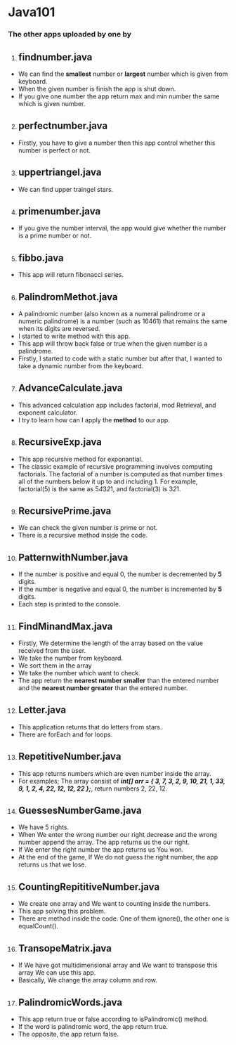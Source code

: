# Java101

### The other apps uploaded by one by

1. ## findnumber.java
- We can find the **smallest** number or **largest** number which is given from keyboard.
- When the given number is finish the app is shut down.
- If you give one number the app return max and min number the same which is given number.

2. ## perfectnumber.java
- Firstly, you have to give a number then this app control whether this number is perfect or not.

3. ## uppertriangel.java
- We can find upper traingel stars. 

4. ## primenumber.java
- If you give the number interval, the app would give whether the number is a prime number or not.

5. ## fibbo.java
- This app will return fibonacci series.

6. ## PalindromMethot.java 
- A palindromic number (also known as a numeral palindrome or a numeric palindrome) is a number (such as 16461) that remains the same when its digits are reversed.
- I  started to write method with this app.
- This app will throw back false or true when the given number is a palindrome.
- Firstly, I started to code with a static number but after that, I wanted to take a dynamic number from the keyboard.

7. ## AdvanceCalculate.java
- This advanced calculation app includes factorial, mod Retrieval, and exponent calculator.
- I try to learn how can I apply the **method** to our app.

8. ## RecursiveExp.java
- This app recursive method for exponantial.
- The classic example of recursive programming involves computing factorials. The factorial of a number is computed as that number times all of the numbers below it up to and including 1. For example, factorial(5) is the same as 5*4*3*2*1, and factorial(3) is 3*2*1.

9. ## RecursivePrime.java
- We can check the given number is prime or not. 
- There is a recursive method inside the code.

10. ## PatternwithNumber.java
- If the number is positive and equal 0, the number is decremented by **5** digits.
- If the number is negative and equal 0, the number is incremented   by **5** digits.
- Each step is printed to the console.

11. ## FindMinandMax.java

- Firstly, We determine the length of the array based on the value received from the user.
- We take the number from keyboard.
- We sort them in the array
- We take the number which want to check.
- The app return the **nearest number smaller** than the entered number and the **nearest number greater** than the entered number.

12. ## Letter.java
- This application returns that do letters from stars.
- There are forEach and for loops.

13. ## RepetitiveNumber.java

- This app returns numbers which are even number inside the array.
- For examples; The array consist of ***int[] arr = { 3, 7, 3, 2, 9, 10, 21, 1, 33, 9, 1, 2, 4, 22, 12, 12, 22 };***, return numbers 2, 22, 12.

14. ## GuessesNumberGame.java

- We have 5 rights.
- When We enter the wrong number our right decrease and the wrong number append the array. The app returns us the our right.
- If We enter the right number the app returns us You won.
- At the end of the game, If We do not guess the right number, the app returns us that we lose.

15. ## CountingRepititiveNumber.java

- We create one array and We want to counting inside the numbers.
- This app solving this problem.
- There are method inside the code. One of them ignore(), the other one is equalCount().

16. ## TransopeMatrix.java
- If We have got multidimensional array and We want to transpose this array We can use this app.
- Basically, We change the array column and row.

17. ## PalindromicWords.java

- This app return true or false according to isPalindromic() method.
- If the word is palindromic word, the app return true.
- The opposite, the app return false.